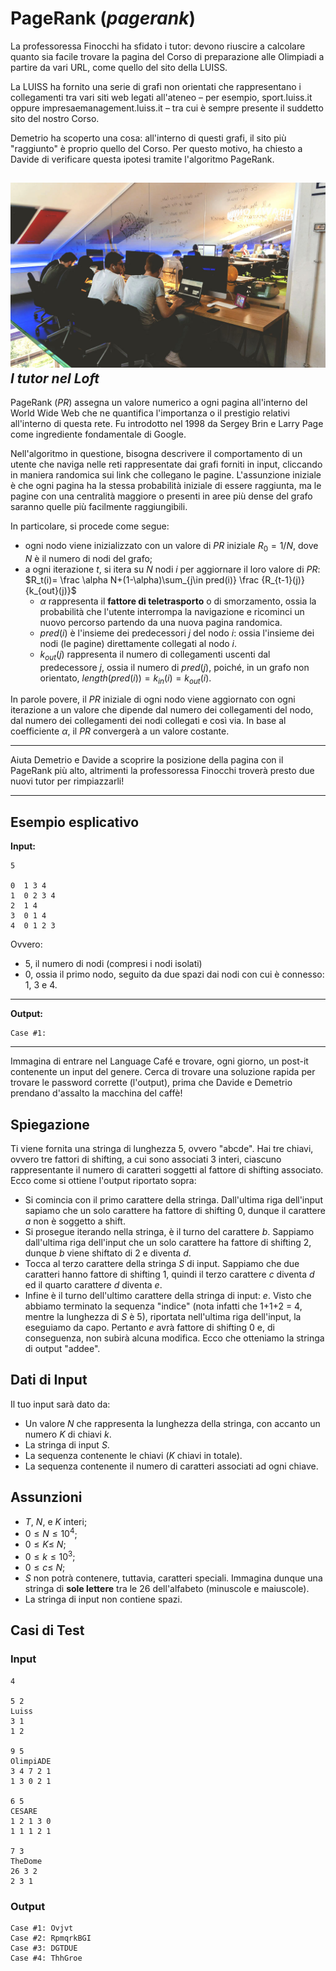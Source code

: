 # PageRank (*pagerank*)

La professoressa Finocchi ha sfidato i tutor: devono riuscire a calcolare quanto sia facile trovare la pagina del Corso di preparazione alle Olimpiadi a partire da vari URL, come quello del sito della LUISS.

La LUISS ha fornito una serie di grafi non orientati che rappresentano i collegamenti tra vari siti web legati all'ateneo – per esempio, sport.luiss.it oppure impresaemanagement.luiss.it – tra cui è sempre presente il suddetto sito del nostro Corso.

Demetrio ha scoperto una cosa: all'interno di questi grafi, il sito più "raggiunto" è proprio quello del Corso. Per questo motivo, ha chiesto a Davide di verificare questa ipotesi tramite l'algoritmo PageRank.

![I tutor nel Loft](1.jpeg)  
*I tutor nel Loft*
---
PageRank ($PR$) assegna un valore numerico a ogni pagina all'interno del World Wide Web che ne quantifica l'importanza o il prestigio relativi all'interno di questa rete. Fu introdotto nel 1998 da Sergey Brin e Larry Page come ingrediente fondamentale di Google.

Nell'algoritmo in questione, bisogna descrivere il comportamento di un utente che naviga nelle reti rappresentate dai grafi forniti in input, cliccando in maniera randomica sui link che collegano le pagine. L'assunzione iniziale è che ogni pagina ha la stessa probabilità iniziale di essere raggiunta, ma le pagine con una centralità maggiore o presenti in aree più dense del grafo saranno quelle più facilmente raggiungibili.

In particolare, si procede come segue:
- ogni nodo viene inizializzato con un valore di $PR$ iniziale $R_0=1/N$, dove $N$ è il numero di nodi del grafo;
- a ogni iterazione $t$, si itera su $N$ nodi $i$ per aggiornare il loro valore di $PR$:
$R_t(i)= \frac \alpha N+(1-\alpha)\sum_{j\in pred(i)} \frac {R_{t-1}(j)} {k_{out}(j)}$ 
    - $\alpha$ rappresenta il **fattore di teletrasporto** o di smorzamento, ossia la probabilità che l'utente interrompa la navigazione e ricominci un nuovo percorso partendo da una nuova pagina randomica.
    - $pred(i)$ è l'insieme dei predecessori $j$ del nodo $i$: ossia l'insieme dei nodi (le pagine) direttamente collegati al nodo $i$.
    - $k_{out}(j)$ rappresenta il numero di collegamenti uscenti dal predecessore $j$, ossia il numero di $pred(j)$, poiché, in un grafo non orientato, $length(pred(i))=k_{in}(i)=k_{out}(i)$.

In parole povere, il $PR$ iniziale di ogni nodo viene aggiornato con ogni iterazione a un valore che dipende dal numero dei collegamenti del nodo, dal numero dei collegamenti dei nodi collegati e così via. In base al coefficiente $\alpha$, il $PR$ convergerà a un valore costante.

---
Aiuta Demetrio e Davide a scoprire la posizione della pagina con il PageRank più alto, altrimenti la professoressa Finocchi troverà presto due nuovi tutor per rimpiazzarli!

---

## Esempio esplicativo
**Input:**

```
5

0  1 3 4
1  0 2 3 4
2  1 4
3  0 1 4
4  0 1 2 3
```
Ovvero:
- 5, il numero di nodi (compresi i nodi isolati)
- 0, ossia il primo nodo, seguito da due spazi dai nodi con cui è connesso: 1, 3 e 4.


---

**Output:**

```
Case #1: 
```

---

Immagina di entrare nel Language Café e trovare, ogni giorno, un post-it contenente un input del genere. Cerca di trovare una soluzione rapida per trovare le password corrette (l'output), prima che Davide e Demetrio prendano d'assalto la macchina del caffè!


## Spiegazione

Ti viene fornita una stringa di lunghezza 5, ovvero "abcde". Hai tre chiavi, ovvero tre fattori di shifting, a cui sono associati 3 interi, ciascuno rappresentante il numero di caratteri soggetti al fattore di shifting associato. Ecco come si ottiene l'output riportato sopra:
- Si comincia con il primo carattere della stringa. Dall'ultima riga dell'input sapiamo che un solo carattere ha fattore di shifting 0, dunque il carattere $a$ non è soggetto a shift.
- Si prosegue iterando nella stringa, è il turno del carattere $b$. Sappiamo dall'ultima riga dell'input che un solo carattere ha fattore di shifting 2, dunque $b$ viene shiftato di 2 e diventa $d$.
- Tocca al terzo carattere della stringa $S$ di input. Sappiamo che due caratteri hanno fattore di shifting 1, quindi il terzo carattere $c$ diventa $d$ ed il quarto carattere $d$ diventa $e$.
- Infine è il turno dell'ultimo carattere della stringa di input: $e$. Visto che abbiamo terminato la sequenza "indice" (nota infatti che 1+1+2 = 4, mentre la lunghezza di $S$ è 5), riportata nell'ultima riga dell'input, la eseguiamo da capo. Pertanto $e$ avrà fattore di shifting 0 e, di conseguenza, non subirà alcuna modifica.
Ecco che otteniamo la stringa di output "addee".

## Dati di Input
Il tuo input sarà dato da:
- Un valore $N$ che rappresenta la lunghezza della stringa, con accanto un numero $K$ di chiavi $k$.
- La stringa di input $S$.
- La sequenza contenente le chiavi ($K$ chiavi in totale).
- La sequenza contenente il numero di caratteri associati ad ogni chiave.

## Assunzioni
- $T$, $N$, e $K$ interi;
- $0 \leq N \leq 10^4$;
- $0 \leq K \leq\ N$;
- $0 \leq k \leq 10^3$;
- $0 \leq c \leq\ N$;
- $S$ non potrà contenere, tuttavia, caratteri speciali. Immagina dunque una stringa di **sole lettere** tra le 26 dell'alfabeto (minuscole e maiuscole).
- La stringa di input non contiene spazi.

## Casi di Test

### Input

```
4

5 2
Luiss
3 1
1 2

9 5
OlimpiADE
3 4 7 2 1
1 3 0 2 1

6 5
CESARE
1 2 1 3 0
1 1 1 2 1

7 3
TheDome
26 3 2
2 3 1
```

### Output

```
Case #1: Ovjvt
Case #2: RpmqrkBGI
Case #3: DGTDUE
Case #4: ThhGroe
```